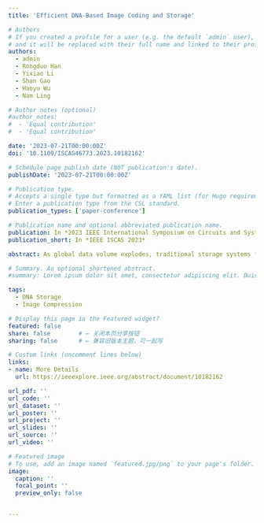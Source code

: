 ```yaml
---
title: 'Efficient DNA-Based Image Coding and Storage'

# Authors
# If you created a profile for a user (e.g. the default `admin` user), write the username (folder name) here
# and it will be replaced with their full name and linked to their profile.
authors:
  - admin
  - Rongduo Han
  - Yixiao Li
  - Shan Gao
  - Haoyu Wu
  - Nam Ling

# Author notes (optional)
#author_notes:
#  - 'Equal contribution'
#  - 'Equal contribution'

date: '2023-07-21T00:00:00Z'
doi: '10.1109/ISCAS46773.2023.10182162'

# Schedule page publish date (NOT publication's date).
publishDate: '2023-07-21T00:00:00Z'

# Publication type.
# Accepts a single type but formatted as a YAML list (for Hugo requirements).
# Enter a publication type from the CSL standard.
publication_types: ['paper-conference']

# Publication name and optional abbreviated publication name.
publication: In *2023 IEEE International Symposium on Circuits and Systems (ISCAS)*
publication_short: In *IEEE ISCAS 2023*

abstract: As global data volume explodes, traditional storage systems face multiple challenges, including the lack of resources and low cost-efficient. Deoxyribonucleic acid (DNA) has attracted researchers' attention as a novel storage medium to address these issues with its high storage density, low maintenance cost, and extremely long shelf life. Specifically, DNA is also environmentally friendly compared to traditional disk storage because the disk is non-degradable. In this paper, we propose a strategy for image coding and storage based on compressing intra-predicted images from Versatile Video Coding (VVC) using synthetic genomics theories that enable the high throughput storage of images on DNA. We first define the length and format of the DNA oligo for the implementation of a storage system. Then we improve the LT codes to become a feasible DNA coding scheme. Last but not least, we design a voting mechanism to achieve the error correction function for robustness. The experimental results show high compression efficiency while achieving several strict biological constraints, such as GC-content balance and homopolymer control.

# Summary. An optional shortened abstract.
#summary: Lorem ipsum dolor sit amet, consectetur adipiscing elit. Duis posuere tellus ac convallis placerat. Proin tincidunt magna sed ex sollicitudin condimentum.

tags:
  - DNA Storage
  - Image Compression

# Display this page in the Featured widget?
featured: false
share: false        # ← 关闭本页分享按钮
sharing: false      # ← 兼容旧版本主题，可一起写

# Custom links (uncomment lines below)
links:
- name: More Details
  url: https://ieeexplore.ieee.org/abstract/document/10182162

url_pdf: ''
url_code: ''
url_dataset: ''
url_poster: ''
url_project: ''
url_slides: ''
url_source: ''
url_video: ''

# Featured image
# To use, add an image named `featured.jpg/png` to your page's folder.
image:
  caption: ''
  focal_point: ''
  preview_only: false


---
```



